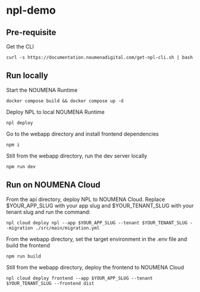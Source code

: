 # npl-demo

## Pre-requisite

Get the CLI

```shell
curl -s https://documentation.noumenadigital.com/get-npl-cli.sh | bash
```

## Run locally

Start the NOUMENA Runtime

```shell
docker compose build && docker compose up -d
```

Deploy NPL to local NOUMENA Runtime

```shell
npl deploy
```

Go to the webapp directory and install frontend dependencies

```shell
npm i
```

Still from the webapp directory, run the dev server locally

```shell
npm run dev
```

## Run on NOUMENA Cloud

From the api directory, deploy NPL to NOUMENA Cloud. Replace $YOUR_APP_SLUG with your app slug and $YOUR_TENANT_SLUG with your tenant slug and run the command:

```shell
npl cloud deploy npl --app $YOUR_APP_SLUG --tenant $YOUR_TENANT_SLUG --migration ./src/main/migration.yml
```

From the webapp directory, set the target environment in the .env file and build the frontend

```shell
npm run build
```

Still from the webapp directory, deploy the frontend to NOUMENA Cloud

```shell
npl cloud deploy frontend --app $YOUR_APP_SLUG --tenant $YOUR_TENANT_SLUG --frontend dist
```
